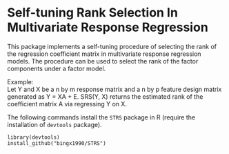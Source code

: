 # Self-tuning Rank Selection In Multivariate Response Regression

This package implements a self-tuning procedure of selecting the rank of the regression coefficient matrix in multivariate response regression models. The procedure can be used to select the rank of the factor components under a factor model. 

Example:  
 	Let Y and X be a n by m response matrix and a n by p feature design matrix generated as Y = XA + E. 
  SRS(Y, X) returns the estimated rank of the coefficient matrix A via regressing Y on X.
     
The following commands install the `STRS` package in R (require the installation of `devtools` package).
  ```
  library(devtools)
  install_github("bingx1990/STRS")
  ```

